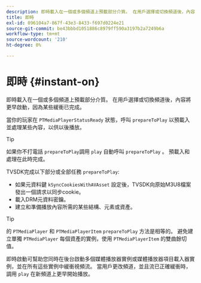 ```yaml
---
description: 即時載入在一個或多個頻道上預載部分介質。 在用戶選擇或切換頻道後，內容將更早啟動，因為某些緩衝已完成。
title: 即時
exl-id: 096104a7-867f-43e3-8433-f697d0224e21
source-git-commit: be43bbbd1051886c8979ff590a3197b2a7249b6a
workflow-type: tm+mt
source-wordcount: '210'
ht-degree: 0%

---
```


# 即時 {#instant-on}

即時載入在一個或多個頻道上預載部分介質。 在用戶選擇或切換頻道後，內容將更早啟動，因為某些緩衝已完成。

當你的玩家在 `PTMediaPlayerStatusReady` 狀態，呼叫 `prepareToPlay` 以預載入並處理某些內容，以供以後播放。

>[!TIP]
>
>如果你不打電話 `prepareToPlay`調用 `play` 自動呼叫 `prepareToPlay` 。 預載入和處理在此時完成。

TVSDK完成以下部分或全部任務 `prepareToPlay`:

* 如果元資料鍵 `kSyncCookiesWithAVAsset` 設定後，TVSDK向原始M3U8檔案發出一個請求以同步cookie。
* 載入DRM元資料密鑰。
* 建立和準備播放內容所需的某些結構、元素或資產。

>[!TIP]
>
>的 `PTMediaPlayer` 和 `PTMediaPlayerItem` `prepareToPlay` 方法是相等的。 避免建立單獨 `PTMediaPlayer` 每個資產的實例，使用 `PTMediaPlayerItem` 的雙曲餘切值。

即時啟動可幫助您同時在後台啟動多個媒體播放器實例或媒體播放器項目載入器實例，並在所有這些實例中緩衝視頻流。 當用戶更改頻道，並且流已正確緩衝時，調用 `play` 在新頻道上更早開始播放。
